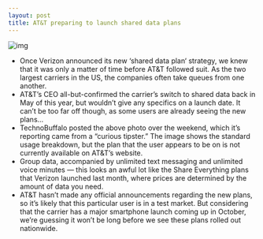```yaml
---
layout: post
title: AT&T preparing to launch shared data plans
---
```

![img](http://media.idownloadblog.com/wp-content/uploads/2012/07/att-group-data-cropped-e1342480894691.jpeg)
* Once Verizon announced its new ‘shared data plan‘ strategy, we knew that it was only a matter of time before AT&T followed suit. As the two largest carriers in the US, the companies often take queues from one another.
* AT&T’s CEO all-but-confirmed the carrier’s switch to shared data back in May of this year, but wouldn’t give any specifics on a launch date. It can’t be too far off though, as some users are already seeing the new plans…
* TechnoBuffalo posted the above photo over the weekend, which it’s reporting came from a “curious tipster.” The image shows the standard usage breakdown, but the plan that the user appears to be on is not currently available on AT&T’s website.
* Group data, accompanied by unlimited text messaging and unlimited voice minutes — this looks an awful lot like the Share Everything plans that Verizon launched last month, where prices are determined by the amount of data you need.
* AT&T hasn’t made any official announcements regarding the new plans, so it’s likely that this particular user is in a test market. But considering that the carrier has a major smartphone launch coming up in October, we’re guessing it won’t be long before we see these plans rolled out nationwide.

